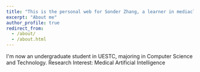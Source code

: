 ```yaml
---
title: "This is the personal web for Sonder Zhang, a learner in mediacl AI"
excerpt: "About me"
author_profile: true
redirect_from: 
  - /about/
  - /about.html
---
```


I'm now an undergraduate student in UESTC, majoring in Computer Science and Technology. 
Research Interest: Medical Artificial Intelligence
